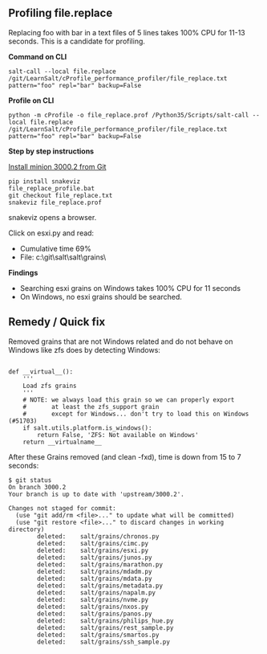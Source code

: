 ## Profiling   file.replace 

Replacing foo with bar in a text files of 5 lines takes 100% CPU for 11-13 seconds.
This is a candidate for profiling.

**Command on CLI**

    salt-call --local file.replace /git/LearnSalt/cProfile_performance_profiler/file_replace.txt pattern="foo" repl="bar" backup=False

**Profile on CLI**

    python -m cProfile -o file_replace.prof /Python35/Scripts/salt-call --local file.replace /git/LearnSalt/cProfile_performance_profiler/file_replace.txt pattern="foo" repl="bar" backup=False

**Step by step instructions**

[Install minion 3000.2 from Git](https://github.com/markuskramerIgitt/LearnSalt)

    pip install snakeviz
    file_replace_profile.bat
    git checkout file_replace.txt
    snakeviz file_replace.prof

snakeviz opens a browser.

Click on esxi.py and read:
- Cumulative time 69%
- File: c:\git\salt\salt\grains\

**Findings**
- Searching esxi grains on Windows takes 100% CPU for 11 seconds
- On Windows, no esxi grains should be searched.

## Remedy / Quick fix

Removed grains that are not Windows related and do not behave on Windows like zfs does by detecting Windows:

```

def __virtual__():
    '''
    Load zfs grains
    '''
    # NOTE: we always load this grain so we can properly export
    #       at least the zfs_support grain
    #       except for Windows... don't try to load this on Windows (#51703)
    if salt.utils.platform.is_windows():
        return False, 'ZFS: Not available on Windows'
    return __virtualname__

```

After these Grains removed (and clean -fxd), time is down from 15 to 7 seconds:


```
$ git status
On branch 3000.2
Your branch is up to date with 'upstream/3000.2'.

Changes not staged for commit:
  (use "git add/rm <file>..." to update what will be committed)
  (use "git restore <file>..." to discard changes in working directory)
        deleted:    salt/grains/chronos.py
        deleted:    salt/grains/cimc.py
        deleted:    salt/grains/esxi.py
        deleted:    salt/grains/junos.py
        deleted:    salt/grains/marathon.py
        deleted:    salt/grains/mdadm.py
        deleted:    salt/grains/mdata.py
        deleted:    salt/grains/metadata.py
        deleted:    salt/grains/napalm.py
        deleted:    salt/grains/nvme.py
        deleted:    salt/grains/nxos.py
        deleted:    salt/grains/panos.py
        deleted:    salt/grains/philips_hue.py
        deleted:    salt/grains/rest_sample.py
        deleted:    salt/grains/smartos.py
        deleted:    salt/grains/ssh_sample.py

```